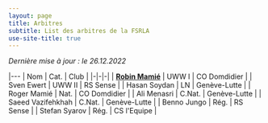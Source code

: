 ```yaml
---
layout: page
title: Arbitres
subtitle: List des arbitres de la FSRLA
use-site-title: true
---
```


_Dernière mise à jour : le 26.12.2022_

|---
| Nom | Cat. | Club |
|-|-|-|
| <a href="mailto:fsrla.hd70s@simplelogin.com" title="Email">**Robin Mamié**</a> | UWW I | CO Domdidier |
| Sven Ewert | UWW II | RS Sense |
| Hasan Soydan | LN | Genève-Lutte |
| Roger Mamié | Nat. | CO Domdidier |
| Ali Menasri | C.Nat. | Genève-Lutte |
| Saeed Vazifehkhah | C.Nat. | Genève-Lutte |
| Benno Jungo | Rég. | RS Sense |
| Stefan Syarov | Rég. | CS l'Equipe |
